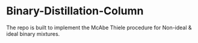 # Binary-Distillation-Column
The repo is built to implement the McAbe Thiele procedure for Non-ideal &amp; ideal binary mixtures.
